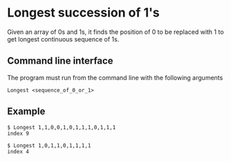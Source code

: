 # Longest succession of 1's
Given an array of 0s and 1s, it finds the position of 0 to be replaced with 1 to get longest continuous sequence of 1s.


## Command line interface
The program must run from the command line with the following arguments
```
Longest <sequence_of_0_or_1>
```

## Example
```
$ Longest 1,1,0,0,1,0,1,1,1,0,1,1,1
index 9

$ Longest 1,0,1,1,0,1,1,1,1
index 4
```
